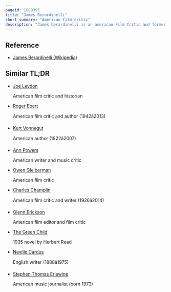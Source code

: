 ```yaml
---
pageid: 1889395
title: "James Berardinelli"
short_summary: "American film critic"
description: "James berardinelli is an american Film Critic and former Engineer. His Reviews are primarily published on his Blog Reelviews. He has been approved as a Critic by the Aggregator Rotten Tomatoes and published two Collections of Reviews of Films on Dvd and Video. He is also a fantasy Writer who has published a Trilogy called the last Whisper of the Gods from 2015 to 2016."
---
```


## Reference

- [James Berardinelli (Wikipedia)](https://en.wikipedia.org/?curid=1889395)

## Similar TL;DR

- [Joe Leydon](/tldr/en/joe-leydon)

  American film critic and historian

- [Roger Ebert](/tldr/en/roger-ebert)

  American film critic and author (1942â2013)

- [Kurt Vonnegut](/tldr/en/kurt-vonnegut)

  American author (1922â2007)

- [Ann Powers](/tldr/en/ann-powers)

  American writer and music critic

- [Owen Gleiberman](/tldr/en/owen-gleiberman)

  American film critic

- [Charles Champlin](/tldr/en/charles-champlin)

  American film critic and writer (1926â2014)

- [Glenn Erickson](/tldr/en/glenn-erickson)

  American film editor and film critic

- [The Green Child](/tldr/en/the-green-child)

  1935 novel by Herbert Read

- [Neville Cardus](/tldr/en/neville-cardus)

  English writer (1888â1975)

- [Stephen Thomas Erlewine](/tldr/en/stephen-thomas-erlewine)

  American music journalist (born 1973)
